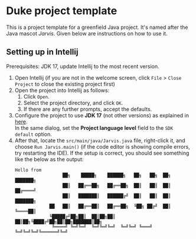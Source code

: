 # Duke project template

This is a project template for a greenfield Java project. It's named after the Java mascot _Jarvis_. Given below are instructions on how to use it.

## Setting up in Intellij

Prerequisites: JDK 17, update Intellij to the most recent version.

1. Open Intellij (if you are not in the welcome screen, click `File` > `Close Project` to close the existing project first)
1. Open the project into Intellij as follows:
   1. Click `Open`.
   1. Select the project directory, and click `OK`.
   1. If there are any further prompts, accept the defaults.
1. Configure the project to use **JDK 17** (not other versions) as explained in [here](https://www.jetbrains.com/help/idea/sdk.html#set-up-jdk).<br>
   In the same dialog, set the **Project language level** field to the `SDK default` option.
3. After that, locate the `src/main/java/Jarvis.java` file, right-click it, and choose `Run Jarvis.main()` (if the code editor is showing compile errors, try restarting the IDE). If the setup is correct, you should see something like the below as the output:
   ```
   Hello from
                     ██╗    █████╗    ██████╗   ██╗   ██╗  ██╗   ███████╗
                     ██║   ██╔══██╗   ██╔══██╗  ██║   ██║  ██║   ██╔════╝
                     ██║   ███████║   ██████╔╝  ██║   ██║  ██║   ███████╗
                ██   ██║   ██╔══██║   ██╔══██╗  ╚██╗ ██╔╝  ██║   ╚════██║
                ╚█████╔╝██╗██║  ██║██╗██║  ██║██╗╚████╔╝██╗██║██╗███████║██╗
                 ╚════╝ ╚═╝╚═╝  ╚═╝╚═╝╚═╝  ╚═╝╚═╝ ╚═══╝ ╚═╝╚═╝╚═╝╚══════╝╚═╝
   ```
